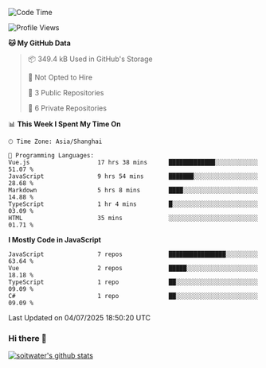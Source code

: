 <!--START_SECTION:waka-->
![Code Time](http://img.shields.io/badge/Code%20Time-5%2C234%20hrs%208%20mins-blue)

![Profile Views](http://img.shields.io/badge/Profile%20Views-0-blue)

**🐱 My GitHub Data** 

> 📦 349.4 kB Used in GitHub's Storage 
 > 
> 🚫 Not Opted to Hire
 > 
> 📜 3 Public Repositories 
 > 
> 🔑 6 Private Repositories 
 > 
📊 **This Week I Spent My Time On** 

```text
🕑︎ Time Zone: Asia/Shanghai

💬 Programming Languages: 
Vue.js                   17 hrs 38 mins      █████████████░░░░░░░░░░░░   51.07 % 
JavaScript               9 hrs 54 mins       ███████░░░░░░░░░░░░░░░░░░   28.68 % 
Markdown                 5 hrs 8 mins        ████░░░░░░░░░░░░░░░░░░░░░   14.88 % 
TypeScript               1 hr 4 mins         █░░░░░░░░░░░░░░░░░░░░░░░░   03.09 % 
HTML                     35 mins             ░░░░░░░░░░░░░░░░░░░░░░░░░   01.71 % 
```

**I Mostly Code in JavaScript** 

```text
JavaScript               7 repos             ████████████████░░░░░░░░░   63.64 % 
Vue                      2 repos             █████░░░░░░░░░░░░░░░░░░░░   18.18 % 
TypeScript               1 repo              ██░░░░░░░░░░░░░░░░░░░░░░░   09.09 % 
C#                       1 repo              ██░░░░░░░░░░░░░░░░░░░░░░░   09.09 % 
```




 Last Updated on 04/07/2025 18:50:20 UTC
<!--END_SECTION:waka-->

### Hi there 👋
[![soitwater's github stats](https://github-readme-stats.vercel.app/api?username=soitwater)](https://github.com/soitwater/github-readme-stats)

